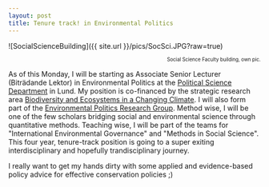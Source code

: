 ```yaml
---
layout: post
title: Tenure track! in Environmental Politics
---
```


![SocialScienceBuilding]({{ site.url }}/pics/SocSci.JPG?raw=true)
<p style="text-align: right;"><sub><sup>Social Science Faculty building, own pic.</sup></sub></p>

As of this Monday, I will be starting as Associate Senior Lecturer (Biträdande Lektor) in Environmental Politics at the [Political Science Department](https://www.svet.lu.se/en/start-department-of-political-science) in Lund. My position is co-financed by the strategic research area [Biodiversity and Ecosystems in a Changing Climate](https://www.becc.lu.se/). I will also form part of the [Environmental Politics Research Group](https://www.svet.lu.se/en/research/research-groups/environmental-politics-research-group-eprg). Method wise, I will be one of the few scholars bridging social and environmental science through quantitative methods. Teaching wise, I will be part of the teams for "International Environmental Governance" and "Methods in Social Science". This four year, tenure-track position is going to a super exiting interdisciplinary and hopefully trandisciplinary journey.

I really want to get my hands dirty with some applied and evidence-based policy advice for effective conservation policies ;)

